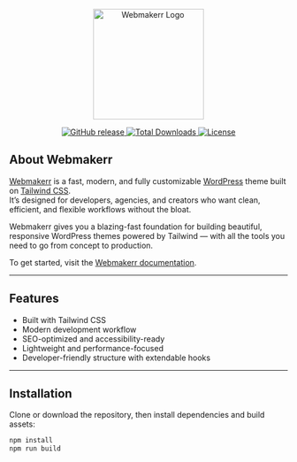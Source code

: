 <p align="center">
  <a href="https://webmakerr.com" target="_blank">
    <img src="https://webmakerr.com/logo.svg" width="200" alt="Webmakerr Logo">
  </a>
</p>

<p align="center">
  <a href="https://github.com/WebmakerrInc/Webmakerr/releases/">
    <img src="https://img.shields.io/github/release/WebmakerrInc/Webmakerr?include_prereleases=&sort=semver" alt="GitHub release">
  </a>
  <a href="https://github.com/WebmakerrInc/Webmakerr/releases/">
    <img src="https://img.shields.io/github/downloads/WebmakerrInc/Webmakerr/total" alt="Total Downloads">
  </a>
  <a href="#license">
    <img src="https://img.shields.io/badge/License-GPL--2.0-blue" alt="License">
  </a>
</p>

## About Webmakerr

[Webmakerr](https://webmakerr.com) is a fast, modern, and fully customizable [WordPress](https://wordpress.org) theme built on [Tailwind CSS](https://tailwindcss.com).  
It’s designed for developers, agencies, and creators who want clean, efficient, and flexible workflows without the bloat.

Webmakerr gives you a blazing-fast foundation for building beautiful, responsive WordPress themes powered by Tailwind — with all the tools you need to go from concept to production.

To get started, visit the [Webmakerr documentation](https://webmakerr.com/docs).

---

## Features

- Built with Tailwind CSS  
- Modern development workflow  
- SEO-optimized and accessibility-ready  
- Lightweight and performance-focused  
- Developer-friendly structure with extendable hooks  

---

## Installation

Clone or download the repository, then install dependencies and build assets:

```bash
npm install
npm run build

